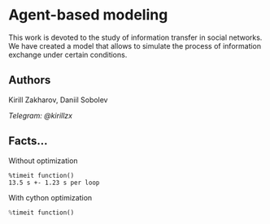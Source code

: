 # Agent-based modeling
This work is devoted to the study of information transfer in social networks. We have created a model that allows to simulate the process of information exchange under certain conditions. 

## Authors
Kirill Zakharov, Daniil Sobolev

*Telegram: @kirillzx*

## Facts...
Without optimization
```Jupyter Notebook
%timeit function()
13.5 s +- 1.23 s per loop
`````
With cython optimization
```python
%timeit function()

`````

